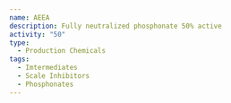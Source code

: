 ```yaml
---
name: AEEA
description: Fully neutralized phosphonate 50% active
activity: "50"
type:
  - Production Chemicals
tags:
  - Imtermediates
  - Scale Inhibitors
  - Phosphonates
---
```

